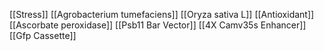 [[Stress]]
[[Agrobacterium tumefaciens]]
[[Oryza sativa L]]
[[Antioxidant]]
[[Ascorbate peroxidase]]
[[Psb11 Bar Vector]]
[[4X Camv35s Enhancer]]
[[Gfp Cassette]]
